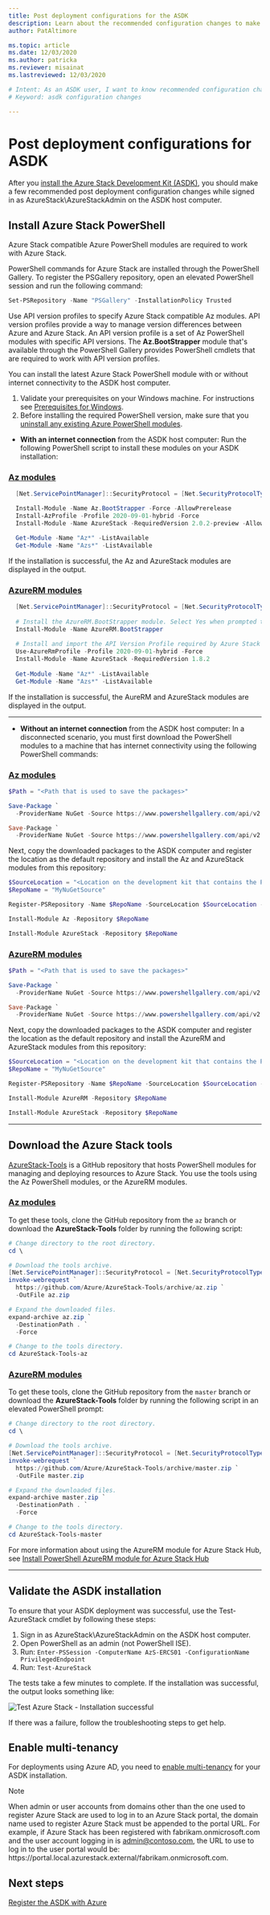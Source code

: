 ```yaml
---
title: Post deployment configurations for the ASDK 
description: Learn about the recommended configuration changes to make after installing the Azure Stack Development Kit (ASDK).
author: PatAltimore

ms.topic: article
ms.date: 12/03/2020
ms.author: patricka
ms.reviewer: misainat
ms.lastreviewed: 12/03/2020

# Intent: As an ASDK user, I want to know recommended configuration changes after I deploy the ASDK.
# Keyword: asdk configuration changes

---
```



# Post deployment configurations for ASDK

After you [install the Azure Stack Development Kit (ASDK)](asdk-install.md), you should make a few recommended post deployment configuration changes while signed in as AzureStack\AzureStackAdmin on the ASDK host computer.

## Install Azure Stack PowerShell

Azure Stack compatible Azure PowerShell modules are required to work with Azure Stack.

PowerShell commands for Azure Stack are installed through the PowerShell Gallery. To register the PSGallery repository, open an elevated PowerShell session and run the following command:

``` Powershell
Set-PSRepository -Name "PSGallery" -InstallationPolicy Trusted
```

Use API version profiles to specify Azure Stack compatible Az modules.  API version profiles provide a way to manage version differences between Azure and Azure Stack. An API version profile is a set of Az PowerShell modules with specific API versions. The **Az.BootStrapper** module that's available through the PowerShell Gallery provides PowerShell cmdlets that are required to work with API version profiles.

You can install the latest Azure Stack PowerShell module with or without internet connectivity to the ASDK host computer.

1.  Validate your prerequisites on your Windows machine. For instructions see [Prerequisites for Windows](../operator/powershell-install-az-module.md#prerequisites-for-windows).
2. Before installing the required PowerShell version, make sure that you [uninstall any existing Azure PowerShell modules](../operator/powershell-install-az-module.md#3-uninstall-existing-versions-of-the-azure-stack-hub-powershell-modules). 

- **With an internet connection** from the ASDK host computer: Run the following PowerShell script to install these modules on your ASDK installation:

### [Az modules](#tab/az1)

  ```powershell  
    [Net.ServicePointManager]::SecurityProtocol = [Net.SecurityProtocolType]::Tls12

    Install-Module -Name Az.BootStrapper -Force -AllowPrerelease
    Install-AzProfile -Profile 2020-09-01-hybrid -Force
    Install-Module -Name AzureStack -RequiredVersion 2.0.2-preview -AllowPrerelease

    Get-Module -Name "Az*" -ListAvailable
    Get-Module -Name "Azs*" -ListAvailable
  ```

If the installation is successful, the Az and AzureStack modules are displayed in the output.

### [AzureRM modules](#tab/azurerm1)

  ```powershell  
    [Net.ServicePointManager]::SecurityProtocol = [Net.SecurityProtocolType]::Tls12
    
    # Install the AzureRM.BootStrapper module. Select Yes when prompted to install NuGet
    Install-Module -Name AzureRM.BootStrapper
    
    # Install and import the API Version Profile required by Azure Stack Hub into the current PowerShell session.
    Use-AzureRmProfile -Profile 2020-09-01-hybrid -Force
    Install-Module -Name AzureStack -RequiredVersion 1.8.2
    
    Get-Module -Name "Az*" -ListAvailable
    Get-Module -Name "Azs*" -ListAvailable
  ```

If the installation is successful, the AureRM and AzureStack modules are displayed in the output.

---

- **Without an internet connection** from the ASDK host computer: In a disconnected scenario, you must first download the PowerShell modules to a machine that has internet connectivity using the following PowerShell commands:

### [Az modules](#tab/az2)

  ```powershell
  $Path = "<Path that is used to save the packages>"

  Save-Package `
    -ProviderName NuGet -Source https://www.powershellgallery.com/api/v2 -Name Az -Path $Path -Force -RequiredVersion 2.3.0
  
  Save-Package `
    -ProviderName NuGet -Source https://www.powershellgallery.com/api/v2 -Name AzureStack -Path $Path -Force -RequiredVersion 1.5.0
  ```

  Next, copy the downloaded packages to the ASDK computer and register the location as the default repository and install the Az and AzureStack modules from this repository:

  ```powershell  
  $SourceLocation = "<Location on the development kit that contains the PowerShell packages>"
  $RepoName = "MyNuGetSource"

  Register-PSRepository -Name $RepoName -SourceLocation $SourceLocation -InstallationPolicy Trusted

  Install-Module Az -Repository $RepoName

  Install-Module AzureStack -Repository $RepoName
  ```

### [AzureRM modules](#tab/azurerm2)

  ```powershell
  $Path = "<Path that is used to save the packages>"

  Save-Package `
    -ProviderName NuGet -Source https://www.powershellgallery.com/api/v2 -Name AzureRM -Path $Path -Force -RequiredVersion 2.5.0
  
  Save-Package `
    -ProviderName NuGet -Source https://www.powershellgallery.com/api/v2 -Name AzureStack -Path $Path -Force -RequiredVersion 1.8.0
  ```

  Next, copy the downloaded packages to the ASDK computer and register the location as the default repository and install the AzureRM and AzureStack modules from this repository:

  ```powershell  
  $SourceLocation = "<Location on the development kit that contains the PowerShell packages>"
  $RepoName = "MyNuGetSource"

  Register-PSRepository -Name $RepoName -SourceLocation $SourceLocation -InstallationPolicy Trusted

  Install-Module AzureRM -Repository $RepoName

  Install-Module AzureStack -Repository $RepoName
  ```

---

## Download the Azure Stack tools

[AzureStack-Tools](https://github.com/Azure/AzureStack-Tools) is a GitHub repository that hosts PowerShell modules for managing and deploying resources to Azure Stack. You use the tools using the Az PowerShell modules, or the AzureRM modules.

### [Az modules](#tab/az3)

To get these tools, clone the GitHub repository from the `az` branch or download the **AzureStack-Tools** folder by running the following script:

```powershell
# Change directory to the root directory.
cd \

# Download the tools archive.
[Net.ServicePointManager]::SecurityProtocol = [Net.SecurityProtocolType]::Tls12 
invoke-webrequest `
  https://github.com/Azure/AzureStack-Tools/archive/az.zip `
  -OutFile az.zip

# Expand the downloaded files.
expand-archive az.zip `
  -DestinationPath . `
  -Force

# Change to the tools directory.
cd AzureStack-Tools-az

```
### [AzureRM modules](#tab/azurerm3)

To get these tools, clone the GitHub repository from the `master` branch or download the **AzureStack-Tools** folder by running the following script in an elevated PowerShell prompt:

```powershell
# Change directory to the root directory.
cd \

# Download the tools archive.
[Net.ServicePointManager]::SecurityProtocol = [Net.SecurityProtocolType]::Tls12
invoke-webrequest `
  https://github.com/Azure/AzureStack-Tools/archive/master.zip `
  -OutFile master.zip

# Expand the downloaded files.
expand-archive master.zip `
  -DestinationPath . `
  -Force

# Change to the tools directory.
cd AzureStack-Tools-master

```
For more information about using the AzureRM module for Azure Stack Hub, see [Install PowerShell AzureRM module for Azure Stack Hub](../operator/azure-stack-powershell-install.md)

---

## Validate the ASDK installation

To ensure that your ASDK deployment was successful, use the Test-AzureStack cmdlet by following these steps:

1. Sign in as AzureStack\AzureStackAdmin on the ASDK host computer.
2. Open PowerShell as an admin (not PowerShell ISE).
3. Run: `Enter-PSSession -ComputerName AzS-ERCS01 -ConfigurationName PrivilegedEndpoint`
4. Run: `Test-AzureStack`

The tests take a few minutes to complete. If the installation was successful, the output looks something like:

![Test Azure Stack - Installation successful](media/asdk-post-deploy/test-azurestack.png)

If there was a failure, follow the troubleshooting steps to get help.

## Enable multi-tenancy

For deployments using Azure AD, you need to [enable multi-tenancy](../operator/azure-stack-enable-multitenancy.md) for your ASDK installation.

> [!NOTE]
> When admin or user accounts from domains other than the one used to register Azure Stack are used to log in to an Azure Stack portal, the domain name used to register Azure Stack must be appended to the portal URL. For example, if Azure Stack has been registered with fabrikam.onmicrosoft.com and the user account logging in is admin@contoso.com, the URL to use to log in to the user portal would be: https\://portal.local.azurestack.external/fabrikam.onmicrosoft.com.

## Next steps

[Register the ASDK with Azure](asdk-register.md)
